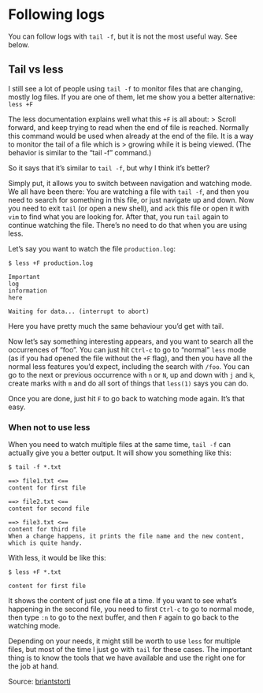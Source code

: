 # Following logs
You can follow logs with `tail -f`, but it is not the most useful way. See below.

## Tail vs less

I still see a lot of people using `tail -f` to monitor files that are changing, mostly log files. If you are one of them, let me show you a better alternative: `less +F`

The less documentation explains well what this `+F` is all about: > Scroll forward, and keep trying to read when the end of file is reached. Normally this command would be used when already at the end of the file. It is a way to monitor the tail of a file which is > growing while it is being viewed. (The behavior is similar to the “tail -f” command.)

So it says that it’s similar to `tail -f`, but why I think it’s better?

Simply put, it allows you to switch between navigation and watching mode. We all have been there: You are watching a file with `tail -f`, and then you need to search for something in this file, or just navigate up and down. Now you need to exit `tail` (or open a new shell), and `ack` this file or open it with `vim` to find what you are looking for. After that, you run `tail` again to continue watching the file. There’s no need to do that when you are using less.

Let’s say you want to watch the file `production.log`:

```
$ less +F production.log

Important
log
information
here

Waiting for data... (interrupt to abort)
```

Here you have pretty much the same behaviour you’d get with tail.

Now let’s say something interesting appears, and you want to search all the occurrences of “foo”. You can just hit `Ctrl-c` to go to “normal” `less` mode (as if you had opened the file without the `+F` flag), and then you have all the normal less features you’d expect, including the search with `/foo`. You can go to the next or previous occurrence with `n` or `N`, up and down with `j` and `k`, create marks with `m` and do all sort of things that `less(1)` says you can do.

Once you are done, just hit `F` to go back to watching mode again. It’s that easy.

### When not to use less

When you need to watch multiple files at the same time, `tail -f` can actually give you a better output. It will show you something like this:

```
$ tail -f *.txt

==> file1.txt <==
content for first file

==> file2.txt <==
content for second file

==> file3.txt <==
content for third file
When a change happens, it prints the file name and the new content, which is quite handy.
```

With less, it would be like this:

```
$ less +F *.txt

content for first file
```

It shows the content of just one file at a time. If you want to see what’s happening in the second file, you need to first `Ctrl-c` to go to normal mode, then type `:n` to go to the next buffer, and then `F` again to go back to the watching mode.

Depending on your needs, it might still be worth to use `less` for multiple files, but most of the time I just go with `tail` for these cases. The important thing is to know the tools that we have available and use the right one for the job at hand.

Source: [briantstorti](http://www.brianstorti.com/stop-using-tail/)
